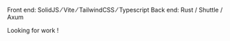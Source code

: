 Front end: SolidJS  ⁄ Vite ⁄ TailwindCSS ⁄ Typescript
Back end: Rust / Shuttle / Axum

Looking for work !
